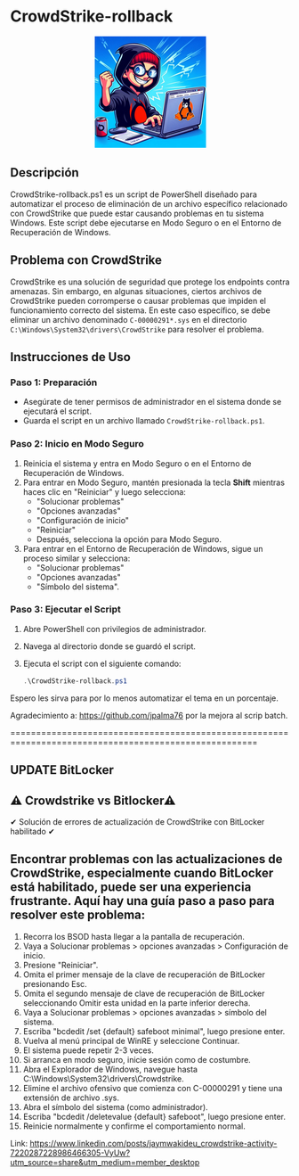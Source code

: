 # CrowdStrike-rollback

<p align="center">
  <img src="https://raw.githubusercontent.com/panxos/ConfServerDebian/main/panxos_logo.png" alt="PanXOS Logo" width="200"/>
</p>

## Descripción
CrowdStrike-rollback.ps1 es un script de PowerShell diseñado para automatizar el proceso de eliminación de un archivo específico relacionado con CrowdStrike que puede estar causando problemas en tu sistema Windows. Este script debe ejecutarse en Modo Seguro o en el Entorno de Recuperación de Windows.

## Problema con CrowdStrike
CrowdStrike es una solución de seguridad que protege los endpoints contra amenazas. Sin embargo, en algunas situaciones, ciertos archivos de CrowdStrike pueden corromperse o causar problemas que impiden el funcionamiento correcto del sistema. En este caso específico, se debe eliminar un archivo denominado `C-00000291*.sys` en el directorio `C:\Windows\System32\drivers\CrowdStrike` para resolver el problema.

## Instrucciones de Uso

### Paso 1: Preparación
- Asegúrate de tener permisos de administrador en el sistema donde se ejecutará el script.
- Guarda el script en un archivo llamado `CrowdStrike-rollback.ps1`.

### Paso 2: Inicio en Modo Seguro
1. Reinicia el sistema y entra en Modo Seguro o en el Entorno de Recuperación de Windows.
2. Para entrar en Modo Seguro, mantén presionada la tecla **Shift** mientras haces clic en "Reiniciar" y luego selecciona:
   - "Solucionar problemas"
   - "Opciones avanzadas"
   - "Configuración de inicio"
   - "Reiniciar"
   - Después, selecciona la opción para Modo Seguro.
3. Para entrar en el Entorno de Recuperación de Windows, sigue un proceso similar y selecciona:
   - "Solucionar problemas"
   - "Opciones avanzadas"
   - "Símbolo del sistema".

### Paso 3: Ejecutar el Script
1. Abre PowerShell con privilegios de administrador.
2. Navega al directorio donde se guardó el script.
3. Ejecuta el script con el siguiente comando:

   ```powershell
   .\CrowdStrike-rollback.ps1
   ```
Espero les sirva para por lo menos automatizar el tema en un porcentaje.

Agradecimiento a: https://github.com/jpalma76 por la mejora al scrip batch.

======================================================================================================
## UPDATE BitLocker
## ⚠ Crowdstrike vs Bitlocker⚠ 

✔ Solución de errores de actualización de CrowdStrike con BitLocker habilitado ✔ 

## Encontrar problemas con las actualizaciones de CrowdStrike, especialmente cuando BitLocker está habilitado, puede ser una experiencia frustrante. Aquí hay una guía paso a paso para resolver este problema:

1. Recorra los BSOD hasta llegar a la pantalla de recuperación.
2. Vaya a Solucionar problemas > opciones avanzadas > Configuración de inicio.
3. Presione "Reiniciar".
4. Omita el primer mensaje de la clave de recuperación de BitLocker presionando Esc.
5. Omita el segundo mensaje de clave de recuperación de BitLocker seleccionando Omitir esta unidad en la parte inferior derecha.
6. Vaya a Solucionar problemas > opciones avanzadas > símbolo del sistema.
7. Escriba "bcdedit /set {default} safeboot minimal", luego presione enter.
8. Vuelva al menú principal de WinRE y seleccione Continuar.
9. El sistema puede repetir 2-3 veces.
10. Si arranca en modo seguro, inicie sesión como de costumbre.
11. Abra el Explorador de Windows, navegue hasta C:\Windows\System32\drivers\Crowdstrike.
12. Elimine el archivo ofensivo que comienza con C-00000291 y tiene una extensión de archivo .sys.
13. Abra el símbolo del sistema (como administrador).
14. Escriba "bcdedit /deletevalue {default} safeboot", luego presione enter.
15. Reinicie normalmente y confirme el comportamiento normal.

Link: https://www.linkedin.com/posts/jaymwakideu_crowdstrike-activity-7220287228986466305-VyUw?utm_source=share&utm_medium=member_desktop

